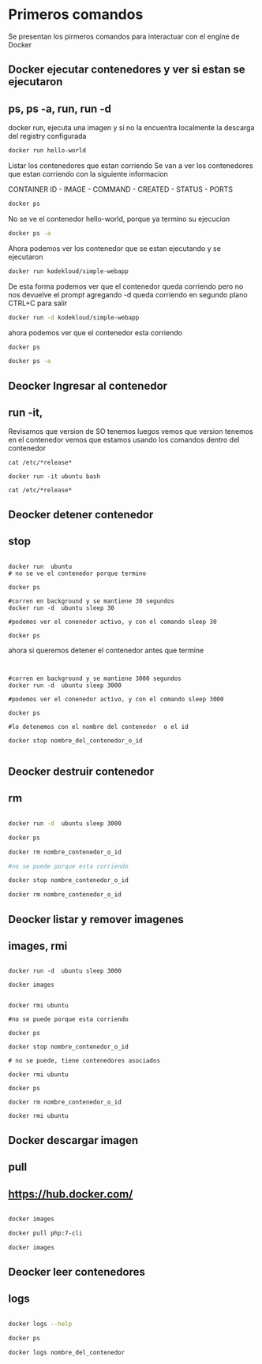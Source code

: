 # Primeros comandos

Se presentan los pirmeros comandos para interactuar con el engine de Docker

## Docker ejecutar contenedores y ver si estan se ejecutaron
## ps, ps -a, run, run -d

docker run, ejecuta una imagen y si no la encuentra localmente la descarga del registry configurada

```bash
docker run hello-world
```

Listar los contenedores que estan corriendo
Se van a ver los contenedores que estan corriendo con la siguiente informacion

CONTAINER ID - IMAGE - COMMAND - CREATED - STATUS - PORTS


```bash
docker ps
```

No se ve el contenedor hello-world, porque ya termino su ejecucion

```bash
docker ps -a
```
Ahora podemos ver los contenedor que se estan ejecutando y se ejecutaron


```bash
docker run kodekloud/simple-webapp
```
De esta forma podemos ver que el contenedor queda corriendo pero no nos devuelve el prompt
agregando -d queda corriendo en segundo plano
CTRL+C para salir

```bash
docker run -d kodekloud/simple-webapp
```
ahora podemos ver que el contenedor esta corriendo

```bash
docker ps

docker ps -a
```


## Deocker Ingresar al contenedor
## run -it, 

Revisamos que version de SO tenemos
luegos vemos que version tenemos en el contenedor
vemos que estamos usando los comandos dentro del contenedor

```
cat /etc/*release*

docker run -it ubuntu bash 

cat /etc/*release*

```

## Deocker detener contenedor
## stop


```

docker run  ubuntu
# no se ve el contenedor porque termino

docker ps

#corren en background y se mantiene 30 segundos
docker run -d  ubuntu sleep 30

#podemos ver el conenedor activo, y con el comando sleep 30

docker ps

```

ahora si queremos detener el contenedor antes que termine

```


#corren en background y se mantiene 3000 segundos
docker run -d  ubuntu sleep 3000

#podemos ver el conenedor activo, y con el comando sleep 3000

docker ps

#lo detenemos con el nombre del contenedor  o el id

docker stop nombre_del_contenedor_o_id


```

## Deocker destruir contenedor
## rm

```bash

docker run -d  ubuntu sleep 3000

docker ps

docker rm nombre_contenedor_o_id

#no se puede porque esta corriendo

docker stop nombre_contenedor_o_id

docker rm nombre_contenedor_o_id

```

## Deocker listar y remover imagenes
## images, rmi

```

docker run -d  ubuntu sleep 3000

docker images


docker rmi ubuntu

#no se puede porque esta corriendo

docker ps

docker stop nombre_contenedor_o_id

# no se puede, tiene contenedores asociados

docker rmi ubuntu

docker ps

docker rm nombre_contenedor_o_id

docker rmi ubuntu
```

## Docker descargar imagen
## pull 
## https://hub.docker.com/


```bash

docker images

docker pull php:7-cli

docker images

```

## Deocker leer contenedores
## logs

```bash

docker logs --help 

docker ps

docker logs nombre_del_contenedor

```


